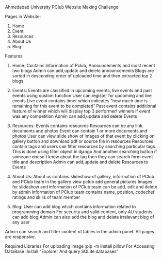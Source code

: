 Ahmedabad University
PClub Website Making Challenge

Pages in Website:
 1) Home
 2) Event
 3) Resources
 4) About Us
 5) Blog
 
 Features 
 1) Home:
Contains Information of Pclub, Announcements and most recent two blogs
Admin can add,update and delete announcements
Blogs are sorted in descending order of uploaded time and then extracted top 2 blogs
    
 2) Events:
Events are classified in upcoming events, live events and past events using custom function
User can register for upcoming and live events
Live event contains timer which indicates "how much time is remaining for this event to be completed”
Past event contains additional feature of winner which will display top 3 performer/ winners if event was any competition
Admin can add,update and delete Events
    
 3) Resources:
Events contains resources
Resources can be any link, documents and photos
Event can contain 1 or more documents and photos
User can view slide show of images of that event by clicking on gallery button and download pdf or source file in resources
Resources contain tags and users can filter resources by searching particular tags. This is done using filter object in django
And another searching button if someone doesn't know about the tag then they can search form event title and description
Admin can add,update and delete Resources to Events
   
 4) About Us:
About us contains slideshow of gallery, information of PClub and PClub team
In the gallery view pclub add general pictures
Images for slideshow and information of PClub team can be add, edit and delete by admin
Information of PClub team contains name, position, codechef ratings and skills of team member
    
 5) Blog:
User can add blog which contains information related to programming domain
For security and valid content, only AU students can add blog
Admin can also add the blog and delete irrelevant blog of any user
     
Admin can search and filter content of tables in the admin panel.
All pages are responsive.

Required Libraries
For uploading image :pip -m install pillow
For Accessing DataBase :Install “Explorer And query SQLite databases”

